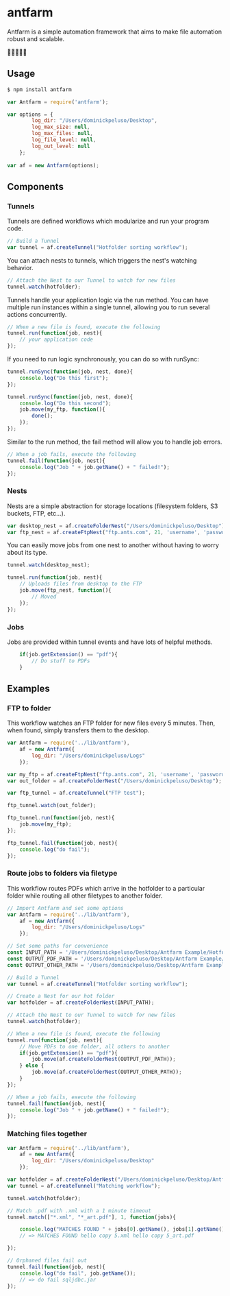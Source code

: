 # antfarm

Antfarm is a simple automation framework that aims to make file automation robust and scalable.

🐜🐜🐜🐜🐜

## Usage

```sh
$ npm install antfarm
```

```js
var Antfarm = require('antfarm');

var options = {
        log_dir: "/Users/dominickpeluso/Desktop",
        log_max_size: null,
        log_max_files: null,
        log_file_level: null,
        log_out_level: null
    };
    
var af = new Antfarm(options);
```

## Components

### Tunnels
Tunnels are defined workflows which modularize and run your program code.

```js
// Build a Tunnel
var tunnel = af.createTunnel("Hotfolder sorting workflow");
```

You can attach nests to tunnels, which triggers the nest's watching behavior.

```js
// Attach the Nest to our Tunnel to watch for new files
tunnel.watch(hotfolder);
```

Tunnels handle your application logic via the run method. You can have multiple run instances within a single tunnel, allowing you to run several actions concurrently.

```js
// When a new file is found, execute the following
tunnel.run(function(job, nest){
    // your application code
});
```

If you need to run logic synchronously, you can do so with runSync:

```js
tunnel.runSync(function(job, nest, done){
    console.log("Do this first");
});

tunnel.runSync(function(job, nest, done){
    console.log("Do this second");
    job.move(my_ftp, function(){
        done();
    });
});
````

Similar to the run method, the fail method will allow you to handle job errors.
```js
// When a job fails, execute the following
tunnel.fail(function(job, nest){
    console.log("Job " + job.getName() + " failed!");
});
```

### Nests
Nests are a simple abstraction for storage locations (filesystem folders, S3 buckets, FTP, etc...). 

```js
var desktop_nest = af.createFolderNest("/Users/dominickpeluso/Desktop");
var ftp_nest = af.createFtpNest("ftp.ants.com", 21, 'username', 'password', 5);
```

You can easily move jobs from one nest to another without having to worry about its type.

```js
tunnel.watch(desktop_nest);

tunnel.run(function(job, nest){
    // Uploads files from desktop to the FTP
    job.move(ftp_nest, function(){
        // Moved
    });
});
```

### Jobs
Jobs are provided within tunnel events and have lots of helpful methods.

```js
    if(job.getExtension() == "pdf"){
        // Do stuff to PDFs
    }
```

## Examples

### FTP to folder
This workflow watches an FTP folder for new files every 5 minutes. Then, when found, simply transfers them to the desktop.

```js
var Antfarm = require('../lib/antfarm'),
    af = new Antfarm({
        log_dir: "/Users/dominickpeluso/Logs"
    });

var my_ftp = af.createFtpNest("ftp.ants.com", 21, 'username', 'password', 5);
var out_folder = af.createFolderNest("/Users/dominickpeluso/Desktop");

var ftp_tunnel = af.createTunnel("FTP test");

ftp_tunnel.watch(out_folder);

ftp_tunnel.run(function(job, nest){
    job.move(my_ftp);
});

ftp_tunnel.fail(function(job, nest){
    console.log("do fail");
});
```

### Route jobs to folders via filetype
This workflow routes PDFs which arrive in the hotfolder to a particular folder while routing all other filetypes to another folder.

```js
// Import Antfarm and set some options
var Antfarm = require('../lib/antfarm'),
    af = new Antfarm({
        log_dir: "/Users/dominickpeluso/Logs"
    });

// Set some paths for convenience
const INPUT_PATH = '/Users/dominickpeluso/Desktop/Antfarm Example/Hotfolder In';
const OUTPUT_PDF_PATH = '/Users/dominickpeluso/Desktop/Antfarm Example/Out/PDF';
const OUTPUT_OTHER_PATH = '/Users/dominickpeluso/Desktop/Antfarm Example/Out/Others';

// Build a Tunnel
var tunnel = af.createTunnel("Hotfolder sorting workflow");

// Create a Nest for our hot folder
var hotfolder = af.createFolderNest(INPUT_PATH);

// Attach the Nest to our Tunnel to watch for new files
tunnel.watch(hotfolder);

// When a new file is found, execute the following
tunnel.run(function(job, nest){
    // Move PDFs to one folder, all others to another
    if(job.getExtension() == "pdf"){
        job.move(af.createFolderNest(OUTPUT_PDF_PATH));
    } else {
        job.move(af.createFolderNest(OUTPUT_OTHER_PATH));
    }
});

// When a job fails, execute the following
tunnel.fail(function(job, nest){
    console.log("Job " + job.getName() + " failed!");
});
```

### Matching files together
```js
var Antfarm = require('../lib/antfarm'),
    af = new Antfarm({
        log_dir: "/Users/dominickpeluso/Desktop"
    });

var hotfolder = af.createFolderNest("/Users/dominickpeluso/Desktop/Antfarm Example/FTP Out/");
var tunnel = af.createTunnel("Matching workflow");

tunnel.watch(hotfolder);

// Match .pdf with .xml with a 1 minute timeout
tunnel.match(["*.xml", "*_art.pdf"], 1, function(jobs){

    console.log("MATCHES FOUND " + jobs[0].getName(), jobs[1].getName());
    // => MATCHES FOUND hello copy 5.xml hello copy 5_art.pdf

});

// Orphaned files fail out
tunnel.fail(function(job, nest){
    console.log("do fail", job.getName());
    // => do fail sqljdbc.jar
});
```